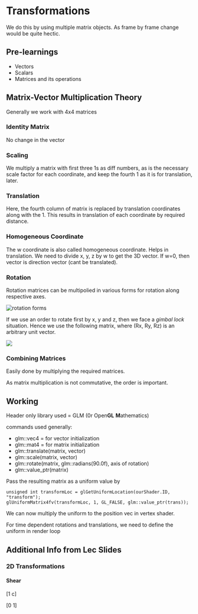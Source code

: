 # Transformations

We do this by using multiple matrix objects. As frame by frame change would be quite hectic.

## Pre-learnings
- Vectors
- Scalars
- Matrices and its operations

## Matrix-Vector Multiplication Theory

Generally we work with 4x4 matrices

### Identity Matrix

No change in the vector

### Scaling

We multiply a matrix with first three 1s as diff numbers, as is the necessary scale factor for each coordinate, and keep the fourth 1 as it is for translation, later. 

### Translation

Here, the fourth column of matrix is replaced by translation coordinates along with the 1. This results in translation of each coordinate by required distance.

### Homogeneous Coordinate

The w coordinate is also called homogeneous coordinate. Helps in translation. We need to divide x, y, z by w to get the 3D vector. If w=0, then vector is direction vector (cant be translated).

### Rotation

Rotation matrices can be multipolied in various forms for rotation along respective axes.

![rotation forms](https://i.ibb.co/3ywFFkY/Screenshot-2020-04-04-at-2-01-19-AM.png)

If we use an order to rotate first by x, y and z, then we face a _gimbal lock_ situation. Hence we use the following matrix, where (Rx, Ry, Rz) is an arbitrary unit vector.

![](https://i.ibb.co/5RrhdxR/Screenshot-2020-04-04-at-2-09-01-AM.png)

### Combining Matrices

Easily done by multiplying the required matrices.

As matrix multiplication is not commutative, the order is important.

## Working

Header only library used = GLM (0r Open**GL** **M**athematics)

commands used generally:

- glm::vec4 = for vector initialization
- glm::mat4 = for matrix initialization
- glm::translate(matrix, vector)
- glm::scale(matrix, vector)
- glm::rotate(matrix, glm::radians(90.0f), axis of rotation)
- glm::value_ptr(matrix)

Pass the resulting matrix as a uniform value by 
```
unsigned int transformLoc = glGetUniformLocation(ourShader.ID, "transform");
glUniformMatrix4fv(transformLoc, 1, GL_FALSE, glm::value_ptr(trans));
```
We can now multiply the uniform to the position vec in vertex shader.

For time dependent rotations and translations, we need to define the uniform in render loop

## Additional Info from Lec Slides

### 2D Transformations

#### Shear 
[1 c]

[0 1]
